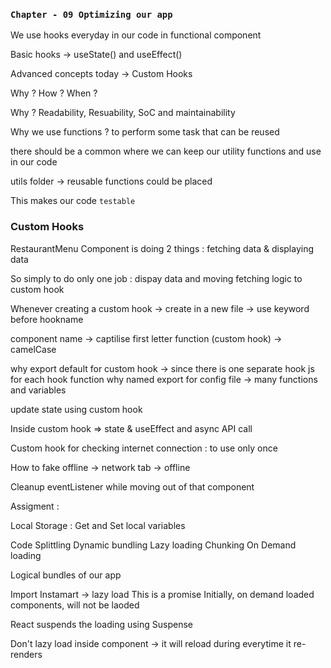 ### `Chapter - 09 Optimizing our app`

We use hooks everyday in our code in functional component

Basic hooks -> useState() and useEffect()

Advanced concepts today -> Custom Hooks

Why ? How ? When ?

Why ? Readability, Resuability, SoC and maintainability

Why we use functions ? to perform some task that can be reused

there should be a common where we can keep our utility functions and use in our code

utils folder -> reusable functions could be placed

This makes our code `testable`

### Custom Hooks

RestaurantMenu Component is doing 2 things : fetching data & displaying data

So simply to do only one job : dispay data and moving fetching logic to custom hook

Whenever creating a custom hook -> create in a new file -> use keyword before hookname

component name -> captilise first letter
function (custom hook) -> camelCase

why export default for custom hook -> since there is one separate hook js for each hook function
why named export for config file -> many functions and variables

update state using custom hook

Inside custom hook => state & useEffect and async API call

Custom hook for checking internet connection : to use only once

How to fake offline -> network tab -> offline

Cleanup eventListener while moving out of that component

Assigment :

Local Storage : Get and Set local variables

Code Splittling
Dynamic bundling
Lazy loading
Chunking
On Demand loading

Logical bundles of our app

Import Instamart -> lazy load
This is a promise
Initially, on demand loaded components, will not be laoded

React suspends the loading using Suspense

Don't lazy load inside component -> it will reload during everytime it re-renders
